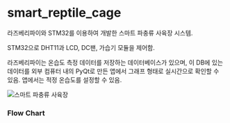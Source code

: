 ﻿# smart_reptile_cage

라즈베리파이와 STM32를 이용하여 개발한 스마트 파충류 사육장 시스템.

STM32으로 DHT11과 LCD, DC팬, 가습기 모듈을 제어함.

라즈베리파이는 온습도 측정 데이터를 저장하는 데이터베이스가 있으며, 이 DB에 있는 데이터를 외부 컴퓨터 내의 PyQt로 만든 앱에서 그래프 형태로 실시간으로 확인할 수 있음. 앱에서는 적정 온습도를 설정할 수 있음.

![스마트 파충류 사육장]('./cage.png')

### Flow Chart
